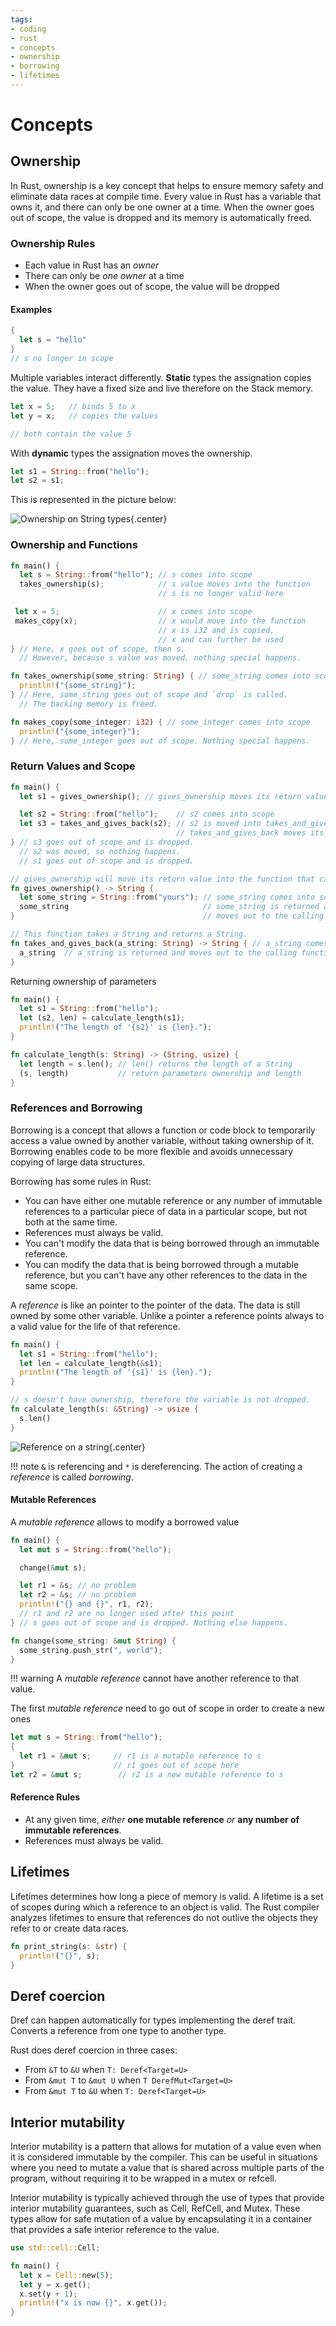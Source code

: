 ```yaml
---
tags:
- coding
- rust
- concepts
- ownership
- borrowing
- lifetimes
---
```

# Concepts
## Ownership

In Rust, ownership is a key concept that helps to ensure memory safety and eliminate data races at compile time. Every value in Rust has a variable that owns it, and there can only be one owner at a time. When the owner goes out of scope, the value is dropped and its memory is automatically freed.

### Ownership Rules

- Each value in Rust has an *owner*
- There can only be *one owner* at a time
- When the owner goes out of scope, the value will be dropped

#### Examples

``` rust
{
  let s = "hello"
}
// s no longer in scope
```

Multiple variables interact differently. **Static** types the assignation copies the value. They have a fixed size and live therefore on the Stack memory.

``` rust
let x = 5;   // binds 5 to x
let y = x;   // copies the values

// both contain the value 5
```

With **dynamic** types the assignation moves the ownership.

``` rust
let s1 = String::from("hello");
let s2 = s1;
```

This is represented in the picture below:

![Ownership on String types](img/ownership_string.svg){.center}

### Ownership and Functions

``` rust
fn main() {
  let s = String::from("hello"); // s comes into scope
  takes_ownership(s);            // s value moves into the function
                                 // s is no longer valid here

 let x = 5;                      // x comes into scope
 makes_copy(x);                  // x would move into the function
                                 // x is i32 and is copied,
                                 // x and can further be used
} // Here, x goes out of scope, then s.
  // However, because s value was moved, nothing special happens.

fn takes_ownership(some_string: String) { // some_string comes into scope
  println!("{some_string}");
} // Here, some_string goes out of scope and `drop` is called.
  // The backing memory is freed.

fn makes_copy(some_integer: i32) { // some_integer comes into scope
  println!("{some_integer}");
} // Here, some_integer goes out of scope. Nothing special happens.
```

### Return Values and Scope

``` rust
fn main() {
  let s1 = gives_ownership(); // gives_ownership moves its return value into s1

  let s2 = String::from("hello");    // s2 comes into scope
  let s3 = takes_and_gives_back(s2); // s2 is moved into takes_and_gives_back
                                     // takes_and_gives_back moves its return value into s3
} // s3 goes out of scope and is dropped.
  // s2 was moved, so nothing happens.
  // s1 goes out of scope and is dropped.

// gives_ownership will move its return value into the function that calls it
fn gives_ownership() -> String {
  let some_string = String::from("yours"); // some_string comes into scope
  some_string                              // some_string is returned and
}                                          // moves out to the calling function

// This function takes a String and returns a String.
fn takes_and_gives_back(a_string: String) -> String { // a_string comes into scope
  a_string  // a_string is returned and moves out to the calling function
}
```

Returning ownership of parameters

``` rust
fn main() {
  let s1 = String::from("hello");
  let (s2, len) = calculate_length(s1);
  println!("The length of '{s2}' is {len}.");
}

fn calculate_length(s: String) -> (String, usize) {
  let length = s.len(); // len() returns the length of a String
  (s, length)           // return parameters ownership and length
}
```

### References and Borrowing

Borrowing is a concept that allows a function or code block to temporarily access a value owned by another variable, without taking ownership of it. Borrowing enables code to be more flexible and avoids unnecessary copying of large data structures.

Borrowing has some rules in Rust:

- You can have either one mutable reference or any number of immutable references to a particular piece of data in a particular scope, but not both at the same time.
- References must always be valid.
- You can't modify the data that is being borrowed through an immutable reference.
- You can modify the data that is being borrowed through a mutable reference, but you can't have any other references to the data in the same scope.

A *reference* is like an pointer to the pointer of the data. The data is still owned by some other variable. Unlike a pointer a reference points always to a valid value for the life of that reference.

``` rust
fn main() {
  let s1 = String::from("hello");
  let len = calculate_length(&s1);
  println!("The length of '{s1}' is {len}.");
}

// s doesn't have ownership, therefore the variable is not dropped.
fn calculate_length(s: &String) -> usize {
  s.len()
}
```

![Reference on a string](img/reference_string.svg){.center}

!!! note
    `&` is referencing and `*` is dereferencing. The action of creating a *reference* is called *borrowing*.

#### Mutable References

A *mutable reference* allows to modify a borrowed value

``` rust
fn main() {
  let mut s = String::from("hello");

  change(&mut s);

  let r1 = &s; // no problem
  let r2 = &s; // no problem
  println!("{} and {}", r1, r2);
  // r1 and r2 are no longer used after this point
} // s goes out of scope and is dropped. Nothing else happens.

fn change(some_string: &mut String) {
  some_string.push_str(", world");
}
```

!!! warning
    A *mutable reference* cannot have another reference to that value.

The first *mutable reference* need to go out of scope in order to create a new ones

``` rust
let mut s = String::from("hello");
{
  let r1 = &mut s;     // r1 is a mutable reference to s
}                      // r1 goes out of scope here
let r2 = &mut s;        // r2 is a new mutable reference to s
```

#### Reference Rules

- At any given time, *either* **one mutable reference** *or* **any number of immutable references**.
- References must always be valid.

## Lifetimes

Lifetimes determines how long a piece of memory is valid. A lifetime is a set of scopes during which a reference to an object is valid. The Rust compiler analyzes lifetimes to ensure that references do not outlive the objects they refer to or create data races.

``` rust
fn print_string(s: &str) {
  println!("{}", s);
}
```

## Deref coercion

Dref can happen automatically for types implementing the deref trait. Converts a reference from one type to another type.

Rust does deref coercion in three cases:

- From `&T` to `&U` when `T: Deref<Target=U>`
- From `&mut T` to `&mut U` when `T DerefMut<Target=U>`
- From `&mut T` to `&U` when `T: Deref<Target=U>`

## Interior mutability

Interior mutability is a pattern that allows for mutation of a value even when it is considered immutable by the compiler. This can be useful in situations where you need to mutate a value that is shared across multiple parts of the program, without requiring it to be wrapped in a mutex or refcell.

Interior mutability is typically achieved through the use of types that provide interior mutability guarantees, such as Cell, RefCell, and Mutex. These types allow for safe mutation of a value by encapsulating it in a container that provides a safe interior reference to the value.

``` rust
use std::cell::Cell;

fn main() {
  let x = Cell::new(5);
  let y = x.get();
  x.set(y + 1);
  println!("x is now {}", x.get());
}
```
